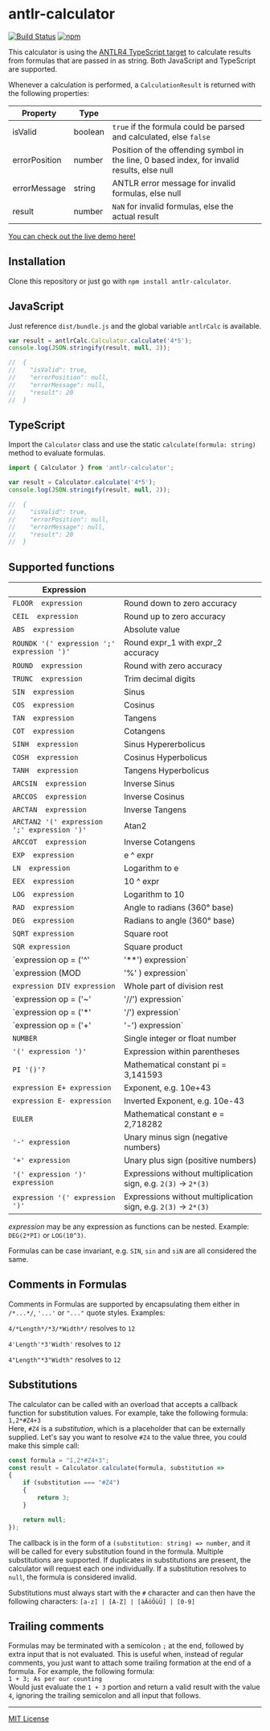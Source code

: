 ﻿# antlr-calculator

[![Build Status](https://jenkins.dangl.me/buildStatus/icon?job=GeorgDangl%2Fantlr-calculator%2Fdevelop)](https://jenkins.dangl.me/job/GeorgDangl/job/antlr-calculator/job/develop/)
[![npm](https://img.shields.io/npm/v/antlr-calculator.svg)](https://www.npmjs.com/package/antlr-calculator)

This calculator is using the [ANTLR4 TypeScript target](https://github.com/tunnelvisionlabs/antlr4ts)
to calculate results from formulas that are passed in as string. Both JavaScript and TypeScript are supported.

Whenever a calculation is performed, a `CalculationResult` is returned with the following properties:

| Property      | Type    |                                                                                             |
|---------------|---------|---------------------------------------------------------------------------------------------|
| isValid       | boolean | `true` if the formula could be parsed and calculated, else `false`                          |
| errorPosition | number  | Position of the offending symbol in the line, 0 based index, for invalid results, else null |
| errorMessage  | string  | ANTLR error message for invalid formulas, else null                                         |
| result        | number  | `NaN` for invalid formulas, else the actual result                                          |

[You can check out the live demo here!](https://antlr-calculator.dangl.me)

## Installation

Clone this repository or just go with `npm install antlr-calculator`.

## JavaScript

Just reference `dist/bundle.js` and the global variable `antlrCalc` is available.
 

``` javascript
var result = antlrCalc.Calculator.calculate('4*5');
console.log(JSON.stringify(result, null, 2));

//  {
//    "isValid": true,
//    "errorPosition": null,
//    "errorMessage": null,
//    "result": 20
//  }

```

## TypeScript

Import the `Calculator` class and use the static `calculate(formula: string)` method to evaluate formulas.

``` typescript
import { Calculator } from 'antlr-calculator';

var result = Calculator.calculate('4*5');
console.log(JSON.stringify(result, null, 2));

//  {
//    "isValid": true,
//    "errorPosition": null,
//    "errorMessage": null,
//    "result": 20
//  }
```

## Supported functions

| Expression                               |                                       |
|------------------------------------------|---------------------------------------|
`FLOOR  expression`                        | Round down to zero accuracy           |
`CEIL  expression`                         | Round up to zero accuracy             |
`ABS  expression`                          | Absolute value                        |
`ROUNDK '(' expression ';' expression ')'` | Round expr_1 with expr_2 accuracy     |
`ROUND  expression`                        | Round with zero accuracy              |
`TRUNC  expression`                        | Trim decimal digits                   |
`SIN  expression`                          | Sinus                                 |
`COS  expression`                          | Cosinus                               |
`TAN  expression`                          | Tangens                               |
`COT  expression`                          | Cotangens                             |
`SINH  expression`                         | Sinus Hypererbolicus                  |
`COSH  expression`                         | Cosinus Hyperbolicus                  |
`TANH  expression`                         | Tangens Hyperbolicus                  |
`ARCSIN  expression`                       | Inverse Sinus                         |
`ARCCOS  expression`                       | Inverse Cosinus                       |
`ARCTAN  expression`                       | Inverse Tangens                       |
`ARCTAN2 '(' expression ';' expression ')'`| Atan2                                 |
`ARCCOT  expression`                       | Inverse Cotangens                     |
`EXP  expression`                          | e ^ expr                              |
`LN  expression`                           | Logarithm to e                        |
`EEX  expression`                          | 10 ^ expr                             |
`LOG  expression`                          | Logarithm to 10                       |
`RAD  expression`                          | Angle to radians (360° base)          |
`DEG  expression`                          | Radians to angle (360° base)          |
`SQRT expression`                          | Square root                           |
`SQR expression`                           | Square product                        |
`expression op = ('^'|'**') expression`    | expr_1 to the expr_2 th power         |
`expression (MOD | '%' ) expression`       | Modulo                                |
`expression DIV expression`                | Whole part of division rest           |
`expression op = ('~'|'//') expression`    | expr_1 nth root of expr_2             |
`expression op = ('*'|'/') expression`     | Multiplication or division            |
`expression op = ('+'|'-') expression`     | Addition or subtraction               |
`NUMBER	`                                  | Single integer or float number        |
`'(' expression ')'`                       | Expression within parentheses         |
`PI '()'?`                                 | Mathematical constant pi = 3,141593   |
`expression E+ expression`                 | Exponent, e.g. 10e+43                 |
`expression E- expression`                 | Inverted Exponent, e.g. 10e-43        |
`EULER`                                    | Mathematical constant e = 2,718282    |
`'-' expression`                           | Unary minus sign (negative numbers)   |
`'+' expression`                           | Unary plus sign (positive numbers)    |
`'(' expression ')' expression`            | Expressions without multiplication sign, e.g. `2(3)` -> `2*(3)` |
`expression '(' expression ')'`            | Expressions without multiplication sign, e.g. `2(3)` -> `2*(3)` |

_expression_ may be any expression as functions can be nested. Example: `DEG(2*PI)` or `LOG(10^3)`.

Formulas can be case invariant, e.g. `SIN`, `sin` and `siN` are all considered the same.

## Comments in Formulas

Comments in Formulas are supported by encapsulating them either in `/*...*/`, `'...'` or `"..."` quote styles. Examples:

`4/*Length*/*3/*Width*/` resolves to `12`

`4'Length'*3'Width'` resolves to `12`

`4"Length"*3"Width"` resolves to `12`

## Substitutions

The calculator can be called with an overload that accepts a callback function for substitution values. For example, take the following formula:  
`1,2*#Z4+3`  
Here, `#Z4` is a _substitution_, which is a placeholder that can be externally supplied. Let's say you want to resolve `#Z4` to the value three, you could make this simple call:

```typescript
const formula = "1,2*#Z4+3";
const result = Calculator.calculate(formula, substitution =>
{
    if (substitution === "#Z4")
    {
        return 3;
    }

    return null;
});
```

The callback is in the form of a `(substitution: string) => number`, and it will be called for every substitution found in the formula. Multiple substitutions are supported. If duplicates in substitutions are present, the calculator will request each one individually. If a substitution resolves to `null`, the formula is considered invalid.

Substitutions must always start with the `#` character and can then have the following characters: `[a-z] | [A-Z] | [äÄöÖüÜ] | [0-9]`

## Trailing comments

Formulas may be terminated with a semicolon `;` at the end, followed by extra input that is not evaluated. This is useful when, instead of regular comments, you
just want to attach some trailing formation at the end of a formula. For example, the following formula:  
`1 + 3; As per our counting`  
Would just evaluate the `1 + 3` portion and return a valid result with the value `4`, ignoring the trailing semicolon and all input that follows.

---

[MIT License](License.md)
